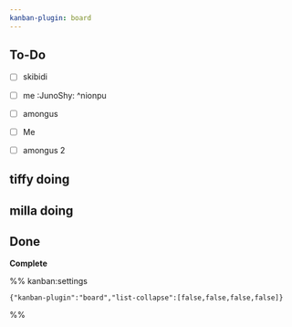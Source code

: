 ```yaml
---
kanban-plugin: board
---
```


## To-Do

- [ ] skibidi
- [ ] me :JunoShy: ^nionpu
- [ ] amongus
- [ ] Me
- [ ] amongus 2


## tiffy doing



## milla doing



## Done

**Complete**




%% kanban:settings
```
{"kanban-plugin":"board","list-collapse":[false,false,false,false]}
```
%%